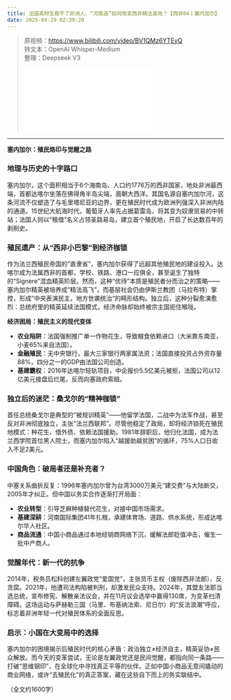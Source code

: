 ```yaml
---
title: 法国高材生救不了非洲人，“河南造”如何改变西非精法高地？【西非04丨塞内加尔】
date: 2025-04-29 02:39:20
---
```


> 原视频：https://www.bilibili.com/video/BV1QMz6YTEyQ<br>转文本：OpenAI Whisper-Medium<br>整理：Deepseek V3
>
> <iframe src="//player.bilibili.com/player.html?bvid=BV1QMz6YTEyQ&autoplay=0" scrolling="no" border="0" frameborder="no" framespacing="0" allowfullscreen="true"></iframe>

---

**塞内加尔：殖民烙印与觉醒之路**  

### **地理与历史的十字路口**  
塞内加尔，这个面积相当于6个海南岛、人口约1776万的西非国家，地处非洲最西端，首都达喀尔坐落在佛得角半岛尖端，面朝大西洋。其国名源自塞内加尔河，这条河流不仅塑造了与毛里塔尼亚的边界，更在殖民时代成为欧洲列强深入非洲内陆的通道。15世纪大航海时代，葡萄牙人率先占据葛雷岛，将其变为奴隶贸易的中转站；法国人则以“租借”名义占领圣路易岛，建立首个殖民地，开启了长达数百年的剥削史。  

### **殖民遗产：从“西非小巴黎”到经济枷锁**  
作为法兰西殖民帝国的“直隶省”，塞内加尔获得了远超其他殖民地的建设投入。达喀尔成为法属西非的首都，学校、铁路、港口一应俱全，甚至诞生了独特的“Signere”混血精英阶层。然而，这种“优待”本质是殖民者分而治之的策略——塞内加尔精英被培养成“精法高飞”，而基层社会仍由伊斯兰教团（马拉布特）掌控，形成“中央表演民主，地方世袭统治”的畸形结构。独立后，这种分裂愈演愈烈：总统府里的精英延续法国模式，经济命脉却始终被宗主国扼住喉咙。  

**经济困局：殖民主义的现代变体**  
- **农业陷阱**：法国强制推广单一作物花生，导致粮食依赖进口（大米靠东南亚，小麦65%来自法国）。  
- **金融殖民**：无中央银行，最大三家银行两家属法资；法国直接投资占外资存量88%，四分之一的GDP由法国公司创造。  
- **基建霸权**：2016年达喀尔轻轨项目，中企报价5.5亿美元被拒，法国公司以12亿美元接盘后烂尾，反而向塞政府索赔。  

### **独立后的迷茫：桑戈尔的“精神枷锁”**  
首任总统桑戈尔是典型的“被规训精英”——他留学法国，二战中为法军作战，甚至反对非洲彻底独立，主张“法兰西联邦”。尽管他稳定了政局，却将经济锁死在殖民地模式：种花生、借外债、依赖法国援助。1981年辞职后，他归化法国，成为法兰西学院首位黑人院士，而塞内加尔陷入“越援助越贫困”的循环，75%人口日收入不足2美元。  

### **中国角色：破局者还是补充者？**  
中塞关系曲折反复：1996年塞内加尔曾为台湾3000万美元“建交费”与大陆断交，2005年才纠正。但中国以务实合作逐渐打开局面：  
- **农业转型**：引导芝麻种植替代花生，对接中国市场需求。  
- **基建深耕**：河南国际集团41年扎根，承建体育场、道路、供水系统，形成达喀尔华人社区。  
- **商品流通**：中国小商品通过本地经销商网络下沉，缓解法郎贬值冲击，催生一批中产商人。  

### **觉醒年代：新一代的抗争**  
2014年，税务员松科创建左翼政党“爱国党”，主张货币主权（废除西非法郎）、反贪腐。2021年，他遭司法构陷被判刑，却激发民众支持。2024年，其盟友法耶当选总统，宣布修宪、解散亲法议会，并在11月议会选举中赢得130席，为变革扫清障碍。这场运动与萨赫勒三国（马里、布基纳法索、尼日尔）的“反法浪潮”呼应，标志着非洲年轻一代对殖民体系的全面反思。  

### **启示：小国在大变局中的选择**  
塞内加尔的困境揭示后殖民时代的核心矛盾：政治独立≠经济自主，精英妥协≠民众解放。而今天的变革尝试，无论是左翼政党还是民间觉醒，都指向同一条路——打破“思维钢印”，在全球化中寻找真正平等的伙伴。正如中国小商品无意间撬动的商业网络，或许“去殖民化”的真正答案，藏在这些自下而上的务实联结中。  

（全文约1600字）
